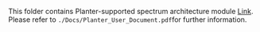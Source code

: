 This folder contains Planter-supported spectrum architecture module [Link](https://opennetworking.org/wp-content/uploads/2020/04/Itzik-Ashkenazi-Slide-Deck.pdf). Please refer to ```./Docs/Planter_User_Document.pdf```for further information.